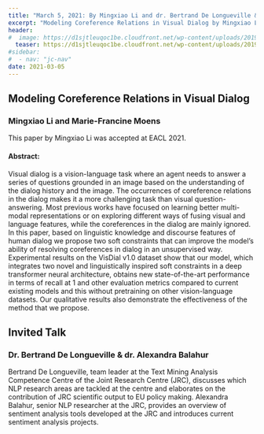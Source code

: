 ```yaml
---
title: "March 5, 2021: By Mingxiao Li and dr. Bertrand De Longueville & dr. Alexandra Balahur"
excerpt: "Modeling Coreference Relations in Visual Dialog by Mingxiao Li, and a guest talk by dr. Bertrand De Longueville & dr. Alexandra Balahur"
header:
#  image: https://d1sjtleuqoc1be.cloudfront.net/wp-content/uploads/2019/04/25112909/shutterstock_1073953772-860x574.jpg
  teaser: https://d1sjtleuqoc1be.cloudfront.net/wp-content/uploads/2019/04/25112909/shutterstock_1073953772-860x574.jpg
#sidebar:
#  - nav: "jc-nav"
date: 2021-03-05
---
```



## Modeling Coreference Relations in Visual Dialog

### **Mingxiao Li** and Marie-Francine Moens

This paper by Mingxiao Li was accepted at EACL 2021. 

#### Abstract:

Visual dialog is a vision-language task where an agent needs to answer a series of questions grounded in an image based on the understanding of the dialog history and the image. The occurrences of coreference relations in the dialog makes it a more challenging task than visual question-answering. Most previous works have focused on learning better multi-modal representations or on exploring different ways of fusing visual and language features, while the coreferences in the dialog are mainly ignored. In this paper, based on linguistic knowledge and discourse features of human dialog we propose two soft constraints that can improve the model’s ability of resolving coreferences in dialog in an unsupervised way. Experimental results on the VisDial v1.0 dataset show that our model, which integrates two novel and linguistically inspired soft constraints in a deep transformer neural architecture, obtains new state-of-the-art performance in terms of recall at 1 and other evaluation metrics compared to current existing models and this without pretraining on other vision-language datasets. Our qualitative results also demonstrate the effectiveness of the method that we propose.

## Invited Talk

### Dr. Bertrand De Longueville & dr. Alexandra Balahur

Bertrand De Longueville, team leader at the Text Mining Analysis Competence Centre of the Joint Research Centre (JRC),
discusses which NLP research areas are tackled at the centre and elaborates on the contribution of JRC scientific output to EU policy making.
Alexandra Balahur, senior NLP researcher at the JRC, provides an overview of sentiment analysis tools developed at the JRC and
introduces current sentiment analysis projects.
